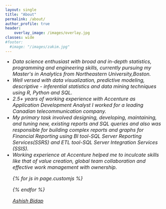 ```yaml
---
layout: single
title: "About"
permalink: /about/
author_profile: true
header:
    overlay_image: /images/overlay.jpg
classes: wide
#footer:
  #image: "/images/zakim.jpg"
---
```




<ul style="list-style-type:disc;">
<font size="-0.5">
<li><i>Data science enthusiast with broad and in-depth statistics, programming and engineering skills, currently pursuing my Master's in Analytics from Northeastern University,Boston.
<li>Well versed with data visualization, predictive modeling, descriptive - inferential statistics and data mining techniques using R, Python and SQL.
<li>2.5+ years of working experience with Accenture as Application Development Analyst I worked for a leading Canadian telecommunication company.
<li>My primary task involved designing, developing, maintaining, and tuning new, existing reports and SQL queries and also was responsible for building complex reports and graphs for Financial Reporting using BI tool-SQL Server Reporting Services(SSRS) and ETL tool-SQL Server Integration Services (SSIS).
<li>Working experience at Accenture helped me to inculcate skills like that of value creation, global team collaboration and effective work management with ownership.


{% for js in page.customjs %}
<script type="text/javascript" src="https://platform.linkedin.com/badges/js/profile.js" async defer></script>
{% endfor %}


<div class="LI-profile-badge"  data-version="v1" data-size="medium" data-locale="en_US" data-type="horizontal" data-theme="light" data-vanity="ashish-bidap"><a class="LI-simple-link" href='https://www.linkedin.com/in/ashish-bidap?trk=profile-badge'>Ashish Bidap</a></div>